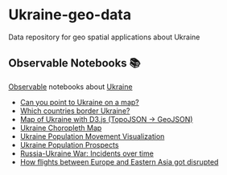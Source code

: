 # Ukraine-geo-data

Data repository for geo spatial applications about Ukraine

## Observable Notebooks 📚

[Observable](https://observablehq.com/explore) notebooks about [Ukraine](https://observablehq.com/search?query=Ukraine)

- [Can you point to Ukraine on a map?](https://observablehq.com/@chriszs/point-to-ukraine-on-a-map)
- [Which countries border Ukraine?](https://observablehq.com/@bagami/who-are-ukraines-neighbours)
- [Map of Ukraine with D3.js (TopoJSON -> GeoJSON)](https://observablehq.com/@ignore_you/map-of-ukraine-with-d3-js-topojson-geojson)
- [Ukraine Choropleth Map](https://observablehq.com/@daani-rika/choropleth)
- [Ukraine Population Movement Visualization](https://observablehq.com/@whiteand/ukraine-population-movement-visualization)
- [Ukraine Population Prospects](https://observablehq.com/@marianpetruk/ukraine-population-prospects)
- [Russia-Ukraine War: Incidents over time](https://observablehq.com/@oscarpas/ukraine-conflict-incidents-over-time)
- [How flights between Europe and Eastern Asia got disrupted](https://observablehq.com/@espinielli/war-in-ukraine-airspace-blockade)